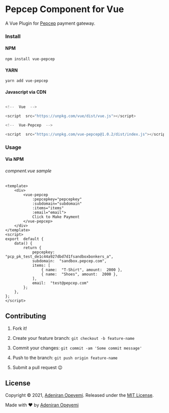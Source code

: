 # Pepcep Component for Vue

A Vue Plugin for [Pepcep](https://pepcep.com) payment gateway.

  
  

### Install

  

#### NPM

```
npm install vue-pepcep
```
#### YARN
```
yarn add vue-pepcep
```

  

#### Javascript via CDN

```javascript 1.8

<!--  Vue  -->

<script  src="https://unpkg.com/vue/dist/vue.js"></script>

<!--  Vue-Pepcep  -->

<script  src="https://unpkg.com/vue-pepcep@1.0.2/dist/index.js"></script>

```

  

### Usage

  

#### Via NPM

  

###### compnent.vue sample

```vue
<template>
	<div>
		<vue-pepcep
			:pepcepkey="pepcepkey"
			:subdomain="subdomain"
			:items="items"
			:email="email">
			Click to Make Payment
		</vue-pepcep>
	</div>
</template>	
<script>
export  default {
	data() {
		return {
			pepcepkey:  "pcp_pk_test_de1c44a927dbd7d1fsandboxbonkers_a",
			subdomain:  "sandbox.pepcep.com",
			items: [
				{ name:  "T-Shirt", amount:  2000 },
				{ name:  "Shoes", amount:  2000 },
			],
			email:  "test@pepcep.com"
		};
	},
};
</script>
```


## Contributing

1. Fork it!

2. Create your feature branch: `git checkout -b feature-name`

3. Commit your changes: `git commit -am 'Some commit message'`

4. Push to the branch: `git push origin feature-name`

5. Submit a pull request 😉

## License
Copyright © 2021, [Adeniran Opeyemi](https://github.com/horpey). 
Released under the [MIT License](https://github.com/Horpey/vue-pepcep/blob/master/LICENSE).

Made with :heart: by [Adeniran Opeyemi](https://horpey-site.web.app)